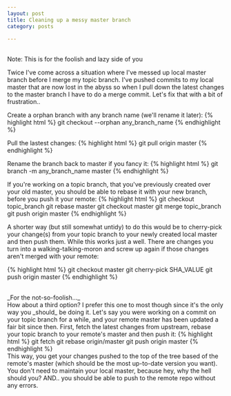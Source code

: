 ```yaml
---
layout: post
title: Cleaning up a messy master branch
category: posts

---
```

<br>
Note: This is for the foolish and lazy side of you

Twice I've come across a situation where I've messed up local master branch before I merge my topic branch. I've pushed commits to my local master that are now lost in the abyss so when I pull down the latest changes to the master branch I have to do a merge commit. Let's fix that with a bit of frustration..

Create a orphan branch with any branch name (we'll rename it later):
{% highlight html %}
git checkout --orphan any_branch_name
{% endhighlight %}<br>

Pull the lastest changes:
{% highlight html %}
git pull origin master
{% endhighlight %}<br>

Rename the branch back to master if you fancy it:
{% highlight html %}
git branch -m any_branch_name master
{% endhighlight %}<br>

If you're working on a topic branch, that you've previously created over your old master, you should be able to rebase it with your new branch, before you push it your remote:
{% highlight html %}
git checkout topic_branch
git rebase master
git checkout master
git merge topic_branch
git push origin master
{% endhighlight %}<br>

A shorter way (but still somewhat untidy) to do this would be to cherry-pick your change(s) from your topic branch to your newly created local master and then push them. While this works just a well. There are changes you turn into a walking-talking-moron and screw up again if those changes aren't merged with your remote:

{% highlight html %}
git checkout master
git cherry-pick SHA_VALUE
git push origin master
{% endhighlight %}<br>

<br>
_For the not-so-foolish..._<br>
How about a third option? I prefer this one to most though since it's the only way you _should_ be doing it.
Let's say you were working on a commit on your topic branch for a while, and your remote master has been updated a fair bit since then.
First, fetch the latest changes from upstream, rebase your topic branch to your remote's master and then push it:
{% highlight html %}
git fetch
git rebase origin/master
git push origin master
{% endhighlight %}<br>
This way, you get your changes pushed to the top of the tree based of the remote's master (which should be the most up-to-date version you want). You don't need to maintain your local master, because hey, why the hell should you? AND.. you should be able to push to the remote repo without any errors.